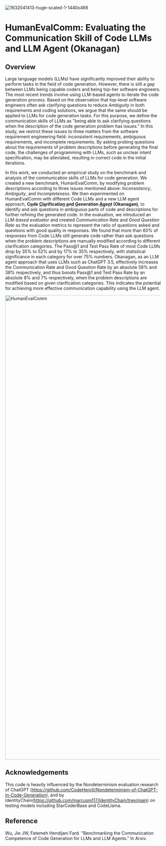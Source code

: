 ![1632041413-huge-scaled-1-1440x466](https://github.com/jie-jw-wu/human-eval-comm/assets/122728498/14395bdb-c82d-42a6-a2d6-8b9453d9e321)

# HumanEvalComm: Evaluating the Communication Skill of Code LLMs and LLM Agent (Okanagan)

## Overview

Large language models (LLMs) have significantly improved their ability to perform tasks in the field of code generation. However, there is still a gap between LLMs being capable coders and being top-tier software engineers. The most recent trends involve using LLM-based agents to iterate the code generation process.
Based on the observation that top-level software engineers often ask clarifying questions to reduce *Ambiguity* in both requirements and coding solutions, we argue that the same should be applied to LLMs for code generation tasks. For this purpose, we define the communication skills of LLMs as "being able to ask clarifying questions when the description of the code generation problem has issues." In this study, we restrict these issues to three matters from the software requirement engineering field: inconsistent requirements, ambiguous requirements, and incomplete requirements. By asking probing questions about the requirements of problem descriptions before generating the final code, the challenges of programming with LLMs, such as unclear intent specification, may be alleviated, resulting in correct code in the initial iterations.


In this work, we conducted an empirical study on the benchmark and analysis of the communication skills of LLMs for code generation. We created a new benchmark, HumanEvalComm, by modifying problem descriptions according to three issues mentioned above: *Inconsistency*, *Ambiguity*, and *Incompleteness*. We then experimented on HumanEvalComm with different Code LLMs and a new LLM agent approach, **C<ins>o</ins>de <ins>C</ins>l<ins>a</ins>rificatio<ins>n</ins> <ins>a</ins>nd <ins>G</ins>eneration <ins>A</ins>ge<ins>n</ins>t (Okanagan)**, to identify and ask questions in ambiguous parts of code and descriptions for further refining the generated code.
In the evaluation, we introduced an *LLM-based evaluator* and created *Communication Rate* and *Good Question Rate* as the evaluation metrics to represent the ratio of questions asked and questions with good quality in responses. We found that more than 60% of responses from Code LLMs still generate code rather than ask questions when the problem descriptions are manually modified according to different clarification categories.
The Pass@1 and Test Pass Rate of most Code LLMs drop by 35% to 52% and by 17% to 35% respectively, with statistical significance in each category for over 75% numbers. Okanagan, as an LLM agent approach that uses LLMs such as ChatGPT 3.5, effectively increases the Communication Rate and Good Question Rate by an absolute 58% and 38% respectively, and thus boosts Pass@1 and Test Pass Rate by an absolute 8% and 7% respectively, when the problem descriptions are modified based on given clarification categories. This indicates the potential for achieving more effective communication capability using the LLM agent.



<img width="1501" alt="HumanEvalComm" src="https://github.com/jie-jw-wu/human-eval-comm/assets/122728498/9a7d2142-7ac5-4f64-8557-225e8b221dc7">

## Acknowledgements
This code is heavily influenced by the Nondeterminism evaluation research of ChatGPT (https://github.com/CodeHero0/Nondeterminism-of-ChatGPT-in-Code-Generation), and by IdentityChain(https://github.com/marcusm117/IdentityChain/tree/main) on testing models including StarCoderBase and CodeLlama.

## Reference
Wu, Jie JW, Fatemeh Hendijani Fard. "Benchmarking the Communication Competence of Code Generation for LLMs and LLM Agents." In Arxiv.
